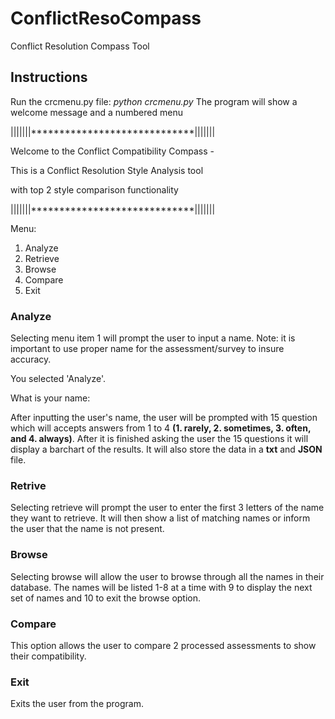 # ConflictResoCompass
Conflict Resolution Compass Tool

## Instructions
Run the crcmenu.py file: *python crcmenu.py*
The program will show a welcome message and a numbered menu

|||||||*****************************|||||||

Welcome to the Conflict Compatibility Compass -

This is a Conflict Resolution Style Analysis tool

with top 2 style comparison functionality

|||||||*****************************|||||||

Menu:
1. Analyze
2. Retrieve
3. Browse
4. Compare
5. Exit

### Analyze

Selecting menu item 1 will prompt the user to input a name. Note: it is important to use proper name for the assessment/survey to insure accuracy.

You selected 'Analyze'.

What is your name:

After inputting the user's name, the user will be prompted with 15 question which will accepts answers from 1 to 4 **(1. rarely, 2. sometimes, 3. often, and 4. always)**. After it is finished asking the user the 15 questions it will display a barchart of the results. It will also store the data in a **txt** and **JSON** file.

### Retrive

Selecting retrieve will prompt the user to enter the first 3 letters of the name they want to retrieve. It will then show a list of matching names or inform the user that the name is not present.

### Browse

Selecting browse will allow the user to browse through all the names in their database. The names will be listed 1-8 at a time with 9 to display the next set of names and 10 to exit the browse option.

### Compare

This option allows the user to compare 2 processed assessments to show their compatibility.

### Exit

Exits the user from the program.






